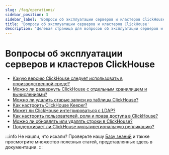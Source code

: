 ```yaml
---
slug: /faq/operations/
sidebar_position: 3
sidebar_label: 'Вопросы об эксплуатации серверов и кластеров ClickHouse'
title: 'Вопросы об эксплуатации серверов и кластеров ClickHouse'
description: 'Целевая страница для вопросов об эксплуатации серверов и кластеров ClickHouse'
---
```



# Вопросы об эксплуатации серверов и кластеров ClickHouse

- [Какую версию ClickHouse следует использовать в производственной среде?](/faq/operations/production.md)
- [Можно ли развернуть ClickHouse с отдельным хранилищем и вычислениями?](/faq/operations/separate_storage.md)
- [Можно ли удалить старые записи из таблицы ClickHouse?](/faq/operations/delete-old-data.md)
- [Как настроить ClickHouse Keeper?](/guides/sre/keeper/index.md)
- [Может ли ClickHouse интегрироваться с LDAP?](/guides/sre/user-management/configuring-ldap.md)
- [Как настроить пользователей, роли и права доступа в ClickHouse?](/guides/sre/user-management/index.md)
- [Можно ли обновлять или удалять строки в ClickHouse?](/guides/developer/mutations.md)
- [Поддерживает ли ClickHouse мультирегиональную репликацию?](/faq/operations/multi-region-replication.md)

:::info Не нашли, что искали?
Проверьте нашу [Базу знаний](/knowledgebase/) и также просмотрите множество полезных статей, представленных здесь в документации.
:::
